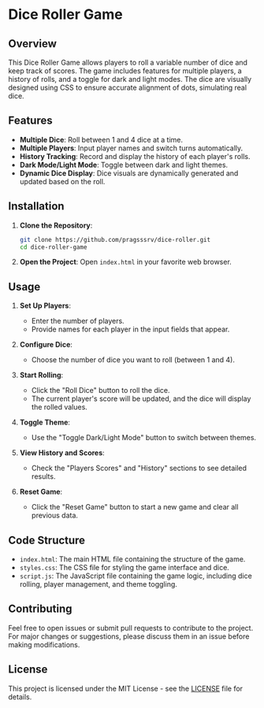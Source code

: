 # Dice Roller Game

## Overview

This Dice Roller Game allows players to roll a variable number of dice and keep track of scores. The game includes features for multiple players, a history of rolls, and a toggle for dark and light modes. The dice are visually designed using CSS to ensure accurate alignment of dots, simulating real dice.

## Features

- **Multiple Dice**: Roll between 1 and 4 dice at a time.
- **Multiple Players**: Input player names and switch turns automatically.
- **History Tracking**: Record and display the history of each player's rolls.
- **Dark Mode/Light Mode**: Toggle between dark and light themes.
- **Dynamic Dice Display**: Dice visuals are dynamically generated and updated based on the roll.

## Installation

1. **Clone the Repository**:
   ```bash
   git clone https://github.com/pragsssrv/dice-roller.git
   cd dice-roller-game
   ```

2. **Open the Project**:
   Open `index.html` in your favorite web browser.

## Usage

1. **Set Up Players**:
   - Enter the number of players.
   - Provide names for each player in the input fields that appear.

2. **Configure Dice**:
   - Choose the number of dice you want to roll (between 1 and 4).

3. **Start Rolling**:
   - Click the "Roll Dice" button to roll the dice.
   - The current player's score will be updated, and the dice will display the rolled values.

4. **Toggle Theme**:
   - Use the "Toggle Dark/Light Mode" button to switch between themes.

5. **View History and Scores**:
   - Check the "Players Scores" and "History" sections to see detailed results.

6. **Reset Game**:
   - Click the "Reset Game" button to start a new game and clear all previous data.

## Code Structure

- `index.html`: The main HTML file containing the structure of the game.
- `styles.css`: The CSS file for styling the game interface and dice.
- `script.js`: The JavaScript file containing the game logic, including dice rolling, player management, and theme toggling.

## Contributing

Feel free to open issues or submit pull requests to contribute to the project. For major changes or suggestions, please discuss them in an issue before making modifications.

## License

This project is licensed under the MIT License - see the [LICENSE](LICENSE) file for details.